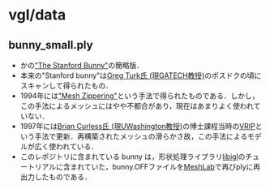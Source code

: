 ﻿# vgl/data

## bunny_small.ply

- かの["The Stanford Bunny"](https://faculty.cc.gatech.edu/~turk/bunny/bunny.html)の簡略版．  
- 本来の"Stanford bunny"は[Greg Turk氏 (現GATECH教授)](https://faculty.cc.gatech.edu/~turk)のポスドクの頃にスキャンして得られたもの．  
- 1994年には["Mesh Zippering"]()という手法で得られたものである．しかし，この手法によるメッシュにはやや不都合があり，現在はあまりよく使われていない．  
- 1997年には[Brian Curless氏 (現UWashington教授)](https://homes.cs.washington.edu/~curless/)の博士課程当時の[VRIP](https://graphics.stanford.edu/software/vrip/)という手法で更新．再構築されたメッシュの滑らかさ故，この手法によるモデルが広く使われている．    
- このレポジトリに含まれている bunny は，形状処理ライブラリ[libigl](https://github.com/libigl/libigl)のチュートリアルに含まれていた，bunny.OFFファイルを[MeshLab](https://www.meshlab.net/)で再びplyに再出力したものである．  

